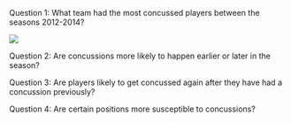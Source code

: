 Question 1: What team had the most concussed players between the seasons 2012-2014?  

<img src="images/tean.png"/>

Question 2: Are concussions more likely to happen earlier or later in the season? 

Question 3: Are players likely to get concussed again after they have had a concussion previously? 

Question 4: Are certain positions more susceptible to concussions?
